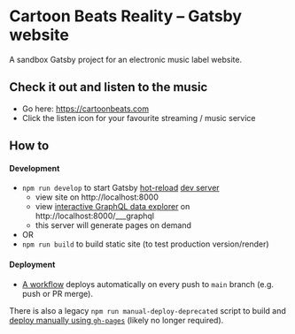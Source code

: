 # Cartoon Beats Reality – Gatsby website

A sandbox Gatsby project for an electronic music label website.

## Check it out and listen to the music
- Go here: https://cartoonbeats.com
- Click the listen icon for your favourite streaming / music service

## How to 

#### Development

- `npm run develop` to start Gatsby [hot-reload](https://www.gatsbyjs.com/docs/reference/local-development/fast-refresh/) [dev server](https://www.gatsbyjs.com/docs/conceptual/overview-of-the-gatsby-build-process/)
  - view site on http://localhost:8000
  - view [interactive GraphQL data explorer](https://www.gatsbyjs.com/docs/how-to/querying-data/running-queries-with-graphiql/) on http://localhost:8000/___graphql
  - this server will generate pages on demand
- OR
- `npm run build` to build static site (to test production version/render)

#### Deployment

- [A workflow](https://github.com/haszari/cartoonbeats-website-gatsby/actions/workflows/depoy-to-pages.yml) deploys automatically on every push to `main` branch (e.g. push or PR merge).

There is also a legacy `npm run manual-deploy-deprecated` script to build and [deploy manually using `gh-pages`](https://www.npmjs.com/package/gh-pages) (likely no longer required).
